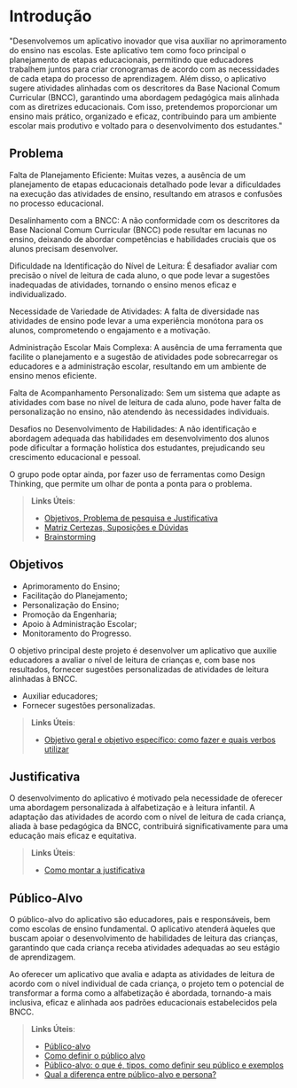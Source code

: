 # Introdução
"Desenvolvemos um aplicativo inovador que visa auxiliar no aprimoramento do ensino nas escolas. Este aplicativo tem como foco principal o planejamento de etapas educacionais, permitindo que educadores trabalhem juntos para criar cronogramas de acordo com as necessidades de cada etapa do processo de aprendizagem. Além disso, o aplicativo sugere atividades alinhadas com os descritores da Base Nacional Comum Curricular (BNCC), garantindo uma abordagem pedagógica mais alinhada com as diretrizes educacionais. Com isso, pretendemos proporcionar um ensino mais prático, organizado e eficaz, contribuindo para um ambiente escolar mais produtivo e voltado para o desenvolvimento dos estudantes."

## Problema
Falta de Planejamento Eficiente: Muitas vezes, a ausência de um planejamento de etapas educacionais detalhado pode levar a dificuldades na execução das atividades de ensino, resultando em atrasos e confusões no processo educacional.

Desalinhamento com a BNCC: A não conformidade com os descritores da Base Nacional Comum Curricular (BNCC) pode resultar em lacunas no ensino, deixando de abordar competências e habilidades cruciais que os alunos precisam desenvolver.

Dificuldade na Identificação do Nível de Leitura: É desafiador avaliar com precisão o nível de leitura de cada aluno, o que pode levar a sugestões inadequadas de atividades, tornando o ensino menos eficaz e individualizado.

Necessidade de Variedade de Atividades: A falta de diversidade nas atividades de ensino pode levar a uma experiência monótona para os alunos, comprometendo o engajamento e a motivação.

Administração Escolar Mais Complexa: A ausência de uma ferramenta que facilite o planejamento e a sugestão de atividades pode sobrecarregar os educadores e a administração escolar, resultando em um ambiente de ensino menos eficiente.

Falta de Acompanhamento Personalizado: Sem um sistema que adapte as atividades com base no nível de leitura de cada aluno, pode haver falta de personalização no ensino, não atendendo às necessidades individuais.

Desafios no Desenvolvimento de Habilidades: A não identificação e abordagem adequada das habilidades em desenvolvimento dos alunos pode dificultar a formação holística dos estudantes, prejudicando seu crescimento educacional e pessoal.

O grupo pode optar ainda, por fazer uso  de ferramentas como Design Thinking, que permite um olhar de ponta a ponta para o problema.

> **Links Úteis**:
> - [Objetivos, Problema de pesquisa e Justificativa](https://medium.com/@versioparole/objetivos-problema-de-pesquisa-e-justificativa-c98c8233b9c3)
> - [Matriz Certezas, Suposições e Dúvidas](https://medium.com/educa%C3%A7%C3%A3o-fora-da-caixa/matriz-certezas-suposi%C3%A7%C3%B5es-e-d%C3%BAvidas-fa2263633655)
> - [Brainstorming](https://www.euax.com.br/2018/09/brainstorming/)

## Objetivos
- Aprimoramento do Ensino;
- Facilitação do Planejamento;
- Personalização do Ensino;
- Promoção da Engenharia;
- Apoio à Administração Escolar;
- Monitoramento do Progresso.
  
O objetivo principal deste projeto é desenvolver um aplicativo que auxilie educadores a avaliar o nível de leitura de crianças e, com base nos resultados, fornecer sugestões personalizadas de atividades de leitura alinhadas à BNCC.
- Auxiliar educadores;
- Fornecer sugestões personalizadas.
 
> **Links Úteis**:
> - [Objetivo geral e objetivo específico: como fazer e quais verbos utilizar](https://blog.mettzer.com/diferenca-entre-objetivo-geral-e-objetivo-especifico/)

## Justificativa

O desenvolvimento do aplicativo é motivado pela necessidade de oferecer uma abordagem personalizada à alfabetização e à leitura infantil. A adaptação das atividades de acordo com o nível de leitura de cada criança, aliada à base pedagógica da BNCC, contribuirá significativamente para uma educação mais eficaz e equitativa.

> **Links Úteis**:
> - [Como montar a justificativa](https://guiadamonografia.com.br/como-montar-justificativa-do-tcc/)

## Público-Alvo

O público-alvo do aplicativo são educadores, pais e responsáveis, bem como escolas de ensino fundamental. O aplicativo atenderá àqueles que buscam apoiar o desenvolvimento de habilidades de leitura das crianças, garantindo que cada criança receba atividades adequadas ao seu estágio de aprendizagem.

Ao oferecer um aplicativo que avalia e adapta as atividades de leitura de acordo com o nível individual de cada criança, o projeto tem o potencial de transformar a forma como a alfabetização é abordada, tornando-a mais inclusiva, eficaz e alinhada aos padrões educacionais estabelecidos pela BNCC.


> **Links Úteis**:
> - [Público-alvo](https://blog.hotmart.com/pt-br/publico-alvo/)
> - [Como definir o público alvo](https://exame.com/pme/5-dicas-essenciais-para-definir-o-publico-alvo-do-seu-negocio/)
> - [Público-alvo: o que é, tipos, como definir seu público e exemplos](https://klickpages.com.br/blog/publico-alvo-o-que-e/)
> - [Qual a diferença entre público-alvo e persona?](https://rockcontent.com/blog/diferenca-publico-alvo-e-persona/)
